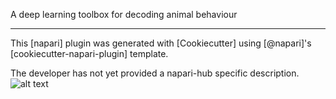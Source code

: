 <!-- This file is a placeholder for customizing description of your plugin 
on the napari hub if you wish. The readme file will be used by default if
you wish not to do any customization for the napari hub listing.

If you need some help writing a good description, check out our 
[guide](https://github.com/chanzuckerberg/napari-hub/wiki/Writing-the-Perfect-Description-for-your-Plugin)
-->
A deep learning toolbox for decoding animal behaviour

----------------------------------

This [napari] plugin was generated with [Cookiecutter] using [@napari]'s [cookiecutter-napari-plugin] template.


The developer has not yet provided a napari-hub specific description.
![alt text](https://github.com/pnm4sfix/PoseR/blob/add-functionality/docs/logo.png?raw=true)

